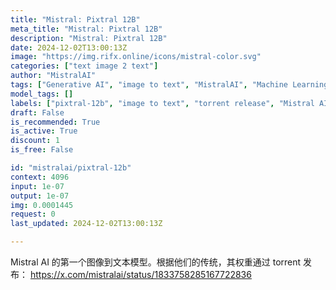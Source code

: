 ```yaml
---
title: "Mistral: Pixtral 12B"
meta_title: "Mistral: Pixtral 12B"
description: "Mistral: Pixtral 12B"
date: 2024-12-02T13:00:13Z
image: "https://img.rifx.online/icons/mistral-color.svg"
categories: ["text image 2 text"]
author: "MistralAI"
tags: ["Generative AI", "image to text", "MistralAI", "Machine Learning", "pixtral-12b", "Natural Language Processing", "Mistral AI", "torrent release", "Data Science", "Technology", "October 2023 data"]
model_tags: []
labels: ["pixtral-12b", "image to text", "torrent release", "Mistral AI", "October 2023 data"]
draft: False
is_recommended: True
is_active: True
discount: 1
is_free: False

id: "mistralai/pixtral-12b"
context: 4096
input: 1e-07
output: 1e-07
img: 0.0001445
request: 0
last_updated: 2024-12-02T13:00:13Z

---
```


Mistral AI 的第一个图像到文本模型。根据他们的传统，其权重通过 torrent 发布： https://x.com/mistralai/status/1833758285167722836

